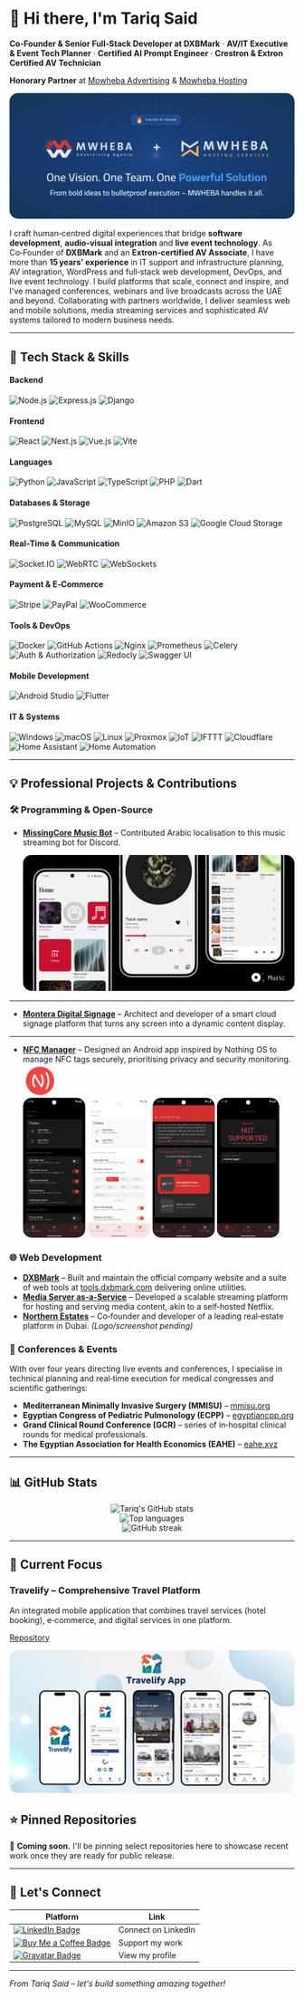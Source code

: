 # 👋 Hi there, I'm **Tariq Said**

**Co‑Founder & Senior Full‑Stack Developer at DXBMark** · **AV/IT Executive & Event Tech Planner** · **Certified AI Prompt Engineer** · **Crestron & Extron Certified AV Technician**

**Honorary Partner** at [Mowheba Advertising](https://www.mwheba.com/) & [Mowheba Hosting](https://mwheba.net/)  

<img src="./assets/mwheba_logo.png" alt="Mowheba Advertising & Hosting" style="border-radius:15px;" />

I craft human‑centred digital experiences that bridge **software development**, **audio‑visual integration** and **live event technology**. As Co‑Founder of **DXBMark** and an **Extron‑certified AV Associate**, I have more than **15 years' experience** in IT support and infrastructure planning, AV integration, WordPress and full‑stack web development, DevOps, and live event technology. I build platforms that scale, connect and inspire, and I've managed conferences, webinars and live broadcasts across the UAE and beyond. Collaborating with partners worldwide, I deliver seamless web and mobile solutions, media streaming services and sophisticated AV systems tailored to modern business needs.

---


## 🔧 Tech Stack & Skills

#### Backend
![Node.js](https://img.shields.io/badge/-Node.js-339933?style=flat&logo=node.js&logoColor=white) ![Express.js](https://img.shields.io/badge/-Express.js-000000?style=flat&logo=express&logoColor=white) ![Django](https://img.shields.io/badge/-Django-092E20?style=flat&logo=django&logoColor=white)

#### Frontend
![React](https://img.shields.io/badge/-React-61DAFB?style=flat&logo=react&logoColor=black) ![Next.js](https://img.shields.io/badge/-Next.js-000000?style=flat&logo=next.js&logoColor=white) ![Vue.js](https://img.shields.io/badge/-Vue.js-4FC08D?style=flat&logo=vue.js&logoColor=white) ![Vite](https://img.shields.io/badge/-Vite-646CFF?style=flat&logo=vite&logoColor=white)

#### Languages
![Python](https://img.shields.io/badge/-Python-3776AB?style=flat&logo=python&logoColor=white) ![JavaScript](https://img.shields.io/badge/-JavaScript-F7DF1E?style=flat&logo=javascript&logoColor=black) ![TypeScript](https://img.shields.io/badge/-TypeScript-3178C6?style=flat&logo=typescript&logoColor=white) ![PHP](https://img.shields.io/badge/-PHP-777BB4?style=flat&logo=php&logoColor=white) ![Dart](https://img.shields.io/badge/-Dart-0175C2?style=flat&logo=dart&logoColor=white)

#### Databases & Storage
![PostgreSQL](https://img.shields.io/badge/-PostgreSQL-4169E1?style=flat&logo=postgresql&logoColor=white) ![MySQL](https://img.shields.io/badge/-MySQL-4479A1?style=flat&logo=mysql&logoColor=white) ![MinIO](https://img.shields.io/badge/-MinIO-F54C46?style=flat&logo=minio&logoColor=white) ![Amazon S3](https://img.shields.io/badge/-Amazon%20S3-569A31?style=flat&logo=amazon-aws&logoColor=white) ![Google Cloud Storage](https://img.shields.io/badge/-Google%20Cloud%20Storage-4285F4?style=flat&logo=google-cloud&logoColor=white)

#### Real‑Time & Communication
![Socket.IO](https://img.shields.io/badge/-Socket.IO-010101?style=flat&logo=socket.io&logoColor=white) ![WebRTC](https://img.shields.io/badge/-WebRTC-333333?style=flat&logo=webrtc&logoColor=white) ![WebSockets](https://img.shields.io/badge/-WebSockets-35495E?style=flat&logo=websockets&logoColor=white)

#### Payment & E‑Commerce
![Stripe](https://img.shields.io/badge/-Stripe-008CDD?style=flat&logo=stripe&logoColor=white) ![PayPal](https://img.shields.io/badge/-PayPal-00457C?style=flat&logo=paypal&logoColor=white) ![WooCommerce](https://img.shields.io/badge/-WooCommerce-96588A?style=flat&logo=woocommerce&logoColor=white)

#### Tools & DevOps
![Docker](https://img.shields.io/badge/-Docker-2496ED?style=flat&logo=docker&logoColor=white) ![GitHub Actions](https://img.shields.io/badge/-GitHub%20Actions-2088FF?style=flat&logo=github-actions&logoColor=white) ![Nginx](https://img.shields.io/badge/-Nginx-009639?style=flat&logo=nginx&logoColor=white) ![Prometheus](https://img.shields.io/badge/-Prometheus-E6522C?style=flat&logo=prometheus&logoColor=white) ![Celery](https://img.shields.io/badge/Celery-37814A?style=flat) ![Auth & Authorization](https://img.shields.io/badge/Auth%20%26%20Authorization-8A2BE2?style=flat) ![Redocly](https://img.shields.io/badge/Redocly-E53E3E?style=flat) ![Swagger UI](https://img.shields.io/badge/Swagger%20UI-85EA2D?style=flat)

#### Mobile Development
![Android Studio](https://img.shields.io/badge/-Android%20Studio-3DDC84?style=flat&logo=android-studio&logoColor=white) ![Flutter](https://img.shields.io/badge/-Flutter-02569B?style=flat&logo=flutter&logoColor=white)

#### IT & Systems
![Windows](https://img.shields.io/badge/-Windows-0078D6?style=flat&logo=windows&logoColor=white) ![macOS](https://img.shields.io/badge/-macOS-000000?style=flat&logo=apple&logoColor=white) ![Linux](https://img.shields.io/badge/-Linux-FCC624?style=flat&logo=linux&logoColor=black) ![Proxmox](https://img.shields.io/badge/-Proxmox-E57000?style=flat&logo=proxmox&logoColor=white) ![IoT](https://img.shields.io/badge/-IoT-00AAFF?style=flat) ![IFTTT](https://img.shields.io/badge/-IFTTT-0000FF?style=flat&logo=ifttt&logoColor=white) ![Cloudflare](https://img.shields.io/badge/-Cloudflare-F38020?style=flat&logo=cloudflare&logoColor=white) ![Home Assistant](https://img.shields.io/badge/-Home%20Assistant-41BDF5?style=flat&logo=home-assistant&logoColor=white) ![Home Automation](https://img.shields.io/badge/-Home%20Automation-4CAF50?style=flat)

---

## 💡 Professional Projects & Contributions

### 🛠 Programming & Open‑Source
- **[MissingCore Music Bot](https://github.com/MissingCore-Bot/Music)** – Contributed Arabic localisation to this music streaming bot for Discord.<br>

  <img src="./assets/missingcore.png" alt="MissingCore Music Bot" style="border-radius:15px;" />
---
- **[Montera Digital Signage](https://github.com/tariqsaidofficial/montera-signage)** – Architect and developer of a smart cloud signage platform that turns any screen into a dynamic content display.
---
- **[NFC Manager](https://github.com/tariqsaidofficial/nfcManager)** – Designed an Android app inspired by Nothing OS to manage NFC tags securely, prioritising privacy and security monitoring.<br>
  <img src="./assets/nfc_logo.png" alt="NFC Manager Logo" style="border-radius:15px;width:60px;vertical-align:middle;" /><br>
  <img src="./assets/nfc1.png" alt="NFC Manager Screenshot 1" style="border-radius:15px;width:23%;" />
  <img src="./assets/nfc2.png" alt="NFC Manager Screenshot 2" style="border-radius:15px;width:23%;" />
  <img src="./assets/nfc3.png" alt="NFC Manager Screenshot 3" style="border-radius:15px;width:23%;" />
  <img src="./assets/nfc4.png" alt="NFC Manager Screenshot 4" style="border-radius:15px;width:23%;" />

### 🌐 Web Development
- **[DXBMark](https://dxbmark.com)** – Built and maintain the official company website and a suite of web tools at [tools.dxbmark.com](https://tools.dxbmark.com) delivering online utilities.
- **[Media Server as‑a‑Service](https://media.dxbmark.com)** – Developed a scalable streaming platform for hosting and serving media content, akin to a self‑hosted Netflix.
- **[Northern Estates](https://northernestates.ae)** – Co‑founder and developer of a leading real‑estate platform in Dubai. *(Logo/screenshot pending)*

### 🎤 Conferences & Events
With over four years directing live events and conferences, I specialise in technical planning and real‑time execution for medical congresses and scientific gatherings:
- **Mediterranean Minimally Invasive Surgery (MMISU)** – [mmisu.org](https://mmisu.org)
- **Egyptian Congress of Pediatric Pulmonology (ECPP)** – [egyptiancpp.org](https://egyptiancpp.org/)
- **Grand Clinical Round Conference (GCR)** – series of in‑hospital clinical rounds for medical professionals.
- **The Egyptian Association for Health Economics (EAHE)** – [eahe.xyz](https://eahe.xyz/)

---

## 📊 GitHub Stats

<p align="center">
  <img src="https://github-readme-stats.vercel.app/api?username=tariqsaidofficial&show_icons=true&theme=radical" alt="Tariq's GitHub stats" />
  <br />
  <img src="https://github-readme-stats.vercel.app/api/top-langs/?username=tariqsaidofficial&layout=compact&theme=radical" alt="Top languages" />
  <br />
  <img src="https://github-readme-streak-stats.herokuapp.com/?user=tariqsaidofficial&theme=radical" alt="GitHub streak" />
</p>

---

## 📌 Current Focus

### Travelify – Comprehensive Travel Platform
An integrated mobile application that combines travel services (hotel booking), e‑commerce, and digital services in one platform.

[Repository](https://github.com/tariqsaidofficial/travelify)

<img src="./assets/travelify.png" alt="Travelify App Screenshot" style="border-radius:15px;" />

## ⭐ Pinned Repositories
📌 **Coming soon.** I'll be pinning select repositories here to showcase recent work once they are ready for public release.

---

## 🤝 Let's Connect
| Platform | Link |
|---|---|
| [![LinkedIn Badge](https://img.shields.io/badge/LinkedIn-Connect-blue?style=for-the-badge&logo=linkedin&logoColor=white)](https://www.linkedin.com/in/tariqsaidofficial/) | Connect on LinkedIn |
| [![Buy Me a Coffee Badge](https://img.shields.io/badge/Buy%20me%20a%20coffee-Support-yellow?style=for-the-badge&logo=buymeacoffee&logoColor=black)](https://buymeacoffee.com/tariqsaidofficial) | Support my work |
| [![Gravatar Badge](https://img.shields.io/badge/Gravatar-Profile-8E44AD?style=for-the-badge&logo=gravatar&logoColor=white)](https://gravatar.com/tsaidnet) | View my profile |

---

*From Tariq Said – let's build something amazing together!*
